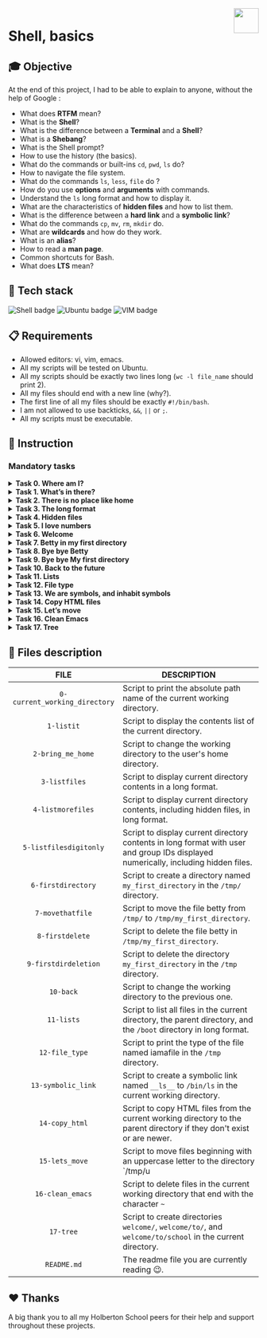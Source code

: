 <img  height="50px" align="right" src="https://apply.holbertonschool.com/holberton-logo.png">

# Shell, basics

## 🎓 Objective

At the end of this project, I had to be able to explain to anyone, without the help of Google :

- What does **RTFM** mean?
- What is the **Shell**?
- What is the difference between a **Terminal** and a **Shell**?
- What is a **Shebang**?
- What is the Shell prompt?
- How to use the history (the basics).
- What do the commands or built-ins `cd`, `pwd`, `ls` do?
- How to navigate the file system.
- What do the commands `ls`, `less`, `file` do ?
- How do you use **options** and **arguments** with commands.
- Understand the `ls` long format and how to display it.
- What are the characteristics of **hidden files** and how to list them.
- What is the difference between a **hard link** and a **symbolic link**?
- What do the commands `cp`, `mv`, `rm`, `mkdir` do.
- What are **wildcards** and how do they work.
- What is an **alias**?
- How to read a **man page**.
- Common shortcuts for Bash.
- What does **LTS** mean?

## 🔨 Tech stack

<p align="left">
    <img src="https://img.shields.io/badge/Shell-000000?logo=powerShell&logoColor=white&style=for-the-badge" alt="Shell badge">
    <img src="https://img.shields.io/badge/UBUNTU-e95420?logo=ubuntu&logoColor=white&style=for-the-badge" alt="Ubuntu badge">
    <img src="https://img.shields.io/badge/VIM-019733?logo=vim&logoColor=white&style=for-the-badge" alt="VIM badge">
<p>

## 📋 Requirements

- Allowed editors: vi, vim, emacs.
- All my scripts will be tested on Ubuntu.
- All my scripts should be exactly two lines long (`wc -l file_name` should print 2).
- All my files should end with a new line (why?).
- The first line of all my files should be exactly `#!/bin/bash`.
- I am not allowed to use backticks, `&&`, `||` or `;`.
- All my scripts must be executable.

## 📝 Instruction

### <span id="mandatory-tasks">Mandatory tasks</span>

<details>
	<summary>
		<b>Task 0. Where am I?</b>
	</summary>
	<br>

Write a script that prints the absolute path name of the current working directory.

Example:
```
$ ./0-current_working_directory
/basics
$
```
#
**Repo:**
- GitHub repository: `holbertonschool-shell`.
- Directory: `basics`.
- File: `0-current_working_directory`.
<hr>
</details>

<details>
	<summary>
		<b>Task 1. What’s in there?</b>
	</summary>
	<br>

Display the contents list of your current directory.

Example:
```
$ ./1-listit
Applications    Documents   Dropbox Movies Pictures
Desktop Downloads   Library Music Public
$
```
#
**Repo:**
- GitHub repository: `holbertonschool-shell`.
- Directory: `basics`.
- File: `1-listit`.
<hr>
</details>

<details>
	<summary>
		<b>Task 2. There is no place like home</b>
	</summary>
	<br>

Write a script that changes the working directory to the user’s home directory.
- You are not allowed to use any shell variables.
```
julien@ubuntu:/tmp$ pwd
/tmp
julien@ubuntu:/tmp$ echo $HOME
/home/julien
julien@ubuntu:/tmp$ source ./2-bring_me_home
julien@ubuntu:~$ pwd
/home/julien
julien@ubuntu:~$ 
```
#
**Repo:**
- GitHub repository: `holbertonschool-shell`.
- Directory: `basics`.
- File: `2-bring_me_home`.
<hr>
</details>

<details>
	<summary>
		<b>Task 3. The long format</b>
	</summary>
	<br>

Display current directory contents in a long format

Example:
```
$ ./3-listfiles
total 40
-rwxr-xr-x@ 1 sylvain staff 18 Jan 25 00:19 0-current_working_directory
-rwxr-xr-x@ 1 sylvain staff 19 Jan 25 00:23 1-listit
-rwxr-xr-x@ 1 sylvain staff 18 Jan 25 00:29 2-bring_me_home
-rwxr-xr-x@ 1 sylvain staff 18 Jan 25 00:39 3-listfiles
-rwxr-xr-x@ 1 sylvain staff 18 Jan 25 00:20 README.md
$
```
#
**Repo:**
- GitHub repository: `holbertonschool-shell`.
- Directory: `basics`.
- File: `3-listfiles`.
<hr>
</details>

<details>
	<summary>
		<b>Task 4. Hidden files</b>
	</summary>
	<br>
	
Display current directory contents, including hidden files (starting with `.`).
Use the long format.

Example:
```
$ ./4-listmorefiles
total 48
drwxr-xr-x@ 6 sylvain staff 204 Jan 25 00:29 .
drwxr-xr-x@ 43 sylvain staff 1462 Jan 25 00:19 ..
-rwxr-xr-x@ 1 sylvain staff 18 Jan 25 00:19 0-current_working_directory
-rwxr-xr-x@ 1 sylvain staff 19 Jan 25 00:23 1-listit
-rwxr-xr-x@ 1 sylvain staff 18 Jan 25 00:29 2-bring_me_home
-rwxr-xr-x@ 1 sylvain staff 18 Jan 25 00:39 3-listfiles
-rwxr-xr-x@ 1 sylvain staff 18 Jan 25 00:41 4-listmorefiles
-rwxr-xr-x@ 1 sylvain staff 18 Jan 25 00:20 README.md
$
```
#
**Repo:**
- GitHub repository: `holbertonschool-shell`.
- Directory: `basics`.
- File: `4-listmorefiles`.
<hr>
</details>

<details>
	<summary>
		<b>Task 5. I love numbers</b>
	</summary>
	<br>

Display current directory contents.
- Long format.
- With user and group IDs displayed numerically.
- And hidden files (starting with `.`).

Example:
```
$ ./5-listfilesdigitonly
total 56
drwxr-xr-x@ 6 501 20 204 Jan 25 00:29 .
drwxr-xr-x@ 43 501 20 1462 Jan 25 00:19 ..
-rwxr-xr-x@ 1 501 20 18 Jan 25 00:19 0-current_working_directory
-rwxr-xr-x@ 1 501 20 18 Jan 25 00:23 1-listfiles
-rwxr-xr-x@ 1 501 20 19 Jan 25 00:29 2-bring_me_home
-rwxr-xr-x@ 1 501 20 20 Jan 25 00:39 3-listfiles
-rwxr-xr-x@ 1 501 20 18 Jan 25 00:41 4-listmorefiles
-rwxr-xr-x@ 1 501 20 18 Jan 25 00:43 5-listfilesdigitonly
-rwxr-xr-x@ 1 501 20 18 Jan 25 00:20 README.md
$
```
#
**Repo:**
- GitHub repository: `holbertonschool-shell`.
- Directory: `basics`.
- File: `5-listfilesdigitonly`.
<hr>
</details>

<details>
	<summary>
		<b>Task 6. Welcome</b>
	</summary>
	<br>

Create a script that creates a directory named `my_first_directory` in the `/tmp/` directory.

Example:
```
$ ./6-firstdirectory
$ file /tmp/my_first_directory/
/tmp/my_first_directory/: directory
$
```
#
**Repo:**
- GitHub repository: `holbertonschool-shell`.
- Directory: `basics`.
- File: `6-firstdirectory`.
<hr>
</details>

<details>
	<summary>
		<b>Task 7. Betty in my first directory</b>
	</summary>
	<br>

Move the file betty from `/tmp/` to `/tmp/my_first_directory`.

Example:
```
$ ./7-movethatfile
$ ls /tmp/my_first_directory/
betty
$
```
#
**Repo:**
- GitHub repository: `holbertonschool-shell`.
- Directory: `basics`.
- File: `7-movethatfile`.
<hr>
</details>

<details>
	<summary>
		<b>Task 8. Bye bye Betty</b>
	</summary>
	<br>

Delete the file `betty`.
- The file betty is in `/tmp/my_first_directory`

Example:
```
 ./8-firstdelete
$ ls /tmp/my_first_directory/
$
```
#
**Repo:**
- GitHub repository: `holbertonschool-shell`.
- Directory: `basics`.
- File: `8-firstdelete`.
<hr>
</details>

<details>
	<summary>
		<b>Task 9. Bye bye My first directory</b>
	</summary>
	<br>

Delete the directory `my_first_directory` that is in the `/tmp` directory.

Example:
```
$ ./9-firstdirdeletion
$ file /tmp/my_first_directory
/tmp/my_first_directory: cannot open `/tmp/my_first_directory' (No such file or directory)
$
```
#
**Repo:**
- GitHub repository: `holbertonschool-shell`.
- Directory: `basics`.
- File: `9-firstdirdeletion`.
<hr>
</details>

<details>
	<summary>
		<b>Task 10. Back to the future</b>
	</summary>
	<br>

Write a script that changes the working directory to the previous one.
```
julien@ubuntu:/tmp$ pwd
/tmp
julien@ubuntu:/tmp$ cd /var
julien@ubuntu:/var$ pwd
/var
julien@ubuntu:/var$ source ./10-back
/tmp
julien@ubuntu:/tmp$ pwd
/tmp
```
#
**Repo:**
- GitHub repository: `holbertonschool-shell`.
- Directory: `basics`.
- File: `10-back`.
<hr>
</details>

<details>
	<summary>
		<b>Task 11. Lists</b>
	</summary>
	<br>

Write a script that lists all files (even ones with names beginning with a period character, which are normally hidden) in the current directory and the parent of the working directory and the `/boot` directory (in this order), in long format.
#
**Repo:**
- GitHub repository: `holbertonschool-shell`.
- Directory: `basics`.
- File: `11-lists`.
<hr>
</details>

<details>
	<summary>
		<b>Task 12. File type</b>
	</summary>
	<br>

Write a script that prints the type of the file named iamafile. The file iamafile will be in the /tmp directory when we will run your script.

Example:
```
ubuntu@ip-172-31-63-244:~$ ./12-file_type
/tmp/iamafile: ELF 64-bit LSB  executable, x86-64, version 1 (SYSV), dynamically linked (uses shared libs), for GNU/Linux 2.6.24, BuildID[sha1]=bd39c07194a778ccc066fc963ca152bdfaa3f971, stripped
```
Note that depending on the file, the output of your script will be different.
#
**Repo:**
- GitHub repository: `holbertonschool-shell`.
- Directory: `basics`.
- File: `12-file_type`.
<hr>
</details>

<details>
	<summary>
		<b>Task 13. We are symbols, and inhabit symbols</b>
	</summary>
	<br>

Create a symbolic link to `/bin/ls`, `named __ls__`. The symbolic link should be created in the current working directory.
```
ubuntu@ip-172-31-63-244:/tmp/sym$ ls -la
total 144
drwxrwxr-x  2 ubuntu ubuntu   4096 Sep 20 03:24 .
drwxrwxrwt 12 root   root   139264 Sep 20 03:24 ..
ubuntu@ip-172-31-63-244:/tmp/sym$./13-symbolic_link
ubuntu@ip-172-31-63-244:/tmp/sym$ ls -la
total 144
drwxrwxr-x  2 ubuntu ubuntu   4096 Sep 20 03:24 .
drwxrwxrwt 12 root   root   139264 Sep 20 03:24 ..
lrwxrwxrwx  1 ubuntu ubuntu      7 Sep 20 03:24 __ls__ -> /bin/ls
```
#
**Repo:**
- GitHub repository: `holbertonschool-shell`.
- Directory: `basics`.
- File: `13-symbolic_link`.
<hr>
</details>

<details>
	<summary>
		<b>Task 14. Copy HTML files</b>
	</summary>
	<br>

Create a script that copies all the HTML files from the current working directory to the parent of the working directory, but only copy files that did not exist in the parent of the working directory or were newer than the versions in the parent of the working directory.

You can consider that all HTML files have the extension `.html`
#
**Repo:**
- GitHub repository: `holbertonschool-shell`.
- Directory: `basics`.
- File: `14-copy_html`.
<hr>
</details>

<details>
	<summary>
		<b>Task 15. Let’s move</b>
	</summary>
	<br>

Create a script that moves all files beginning with an uppercase letter to the directory `/tmp/u`.

You can assume that the directory `/tmp/u` will exist when we will run your script
```
ubuntu@ip-172-31-63-244:/tmp/sym$ ls -la
total 148
drwxrwxr-x  3 ubuntu ubuntu   4096 Sep 20 03:33 .
drwxrwxrwt 12 root   root   139264 Sep 20 03:26 ..
-rw-rw-r--  1 ubuntu ubuntu      0 Sep 20 03:32 My_file
lrwxrwxrwx  1 ubuntu ubuntu      7 Sep 20 03:24 __ls__ -> /bin/ls
-rw-rw-r--  1 ubuntu ubuntu      0 Sep 20 03:32 Elif_ym
-rw-rw-r--  1 ubuntu ubuntu      0 Sep 20 03:32 random_file
ubuntu@ip-172-31-63-244:/tmp/sym$ ls -la /tmp/u
total 8
drwxrwxr-x 2 ubuntu ubuntu 4096 Sep 20 03:33 .
drwxrwxr-x 3 ubuntu ubuntu 4096 Sep 20 03:33 ..
ubuntu@ip-172-31-63-244:/tmp/sym$ ./15-lets_move
ubuntu@ip-172-31-63-244:/tmp/sym$ ls -la
total 148
drwxrwxr-x  3 ubuntu ubuntu   4096 Sep 20 03:33 .
drwxrwxrwt 12 root   root   139264 Sep 20 03:26 ..
lrwxrwxrwx  1 ubuntu ubuntu      7 Sep 20 03:24 __ls__ -> /bin/ls
-rw-rw-r--  1 ubuntu ubuntu      0 Sep 20 03:32 random_file
ubuntu@ip-172-31-63-244:/tmp/sym$ ls -la /tmp/u
total 8
drwxrwxr-x 2 ubuntu ubuntu 4096 Sep 20 03:33 .
drwxrwxr-x 3 ubuntu ubuntu 4096 Sep 20 03:33 ..
-rw-rw-r-- 1 ubuntu ubuntu    0 Sep 20 03:32 My_file
-rw-rw-r-- 1 ubuntu ubuntu    0 Sep 20 03:32 Elif_ym
```
#
**Repo:**
- GitHub repository: `holbertonschool-shell`
- Directory: `basics`.
- File: `15-lets_move`.
<hr>
</details>

<details>
	<summary>
		<b>Task 16. Clean Emacs</b>
	</summary>
	<br>

Create a script that deletes all files in the current working directory that end with the character `~`.
```
ubuntu@ip-172-31-63-244:/tmp/sym$ ls
main.c  main.c~  Makefile~
ubuntu@ip-172-31-63-244:/tmp/sym$ ./16-clean_emacs
ubuntu@ip-172-31-63-244:/tmp/emacs$ ls
main.c
ubuntu@ip-172-31-63-244:/tmp/emacs$
```
#
**Repo:**
- GitHub repository: `holbertonschool-shell`.
- Directory: `basics`.
- File: `16-clean_emacs`.
<hr>
</details>

<details>
	<summary>
		<b>Task 17. Tree</b>
	</summary>
	<br>

Create a script that creates the directories `welcome/`, `welcome/to/` and `welcome/to/school` in the current directory.

You are only allowed to use two spaces (and lines) in your script, not more.
```
julien@ubuntu:/tmp/h$ ls -l
total 4
-rwxrw-r-- 1 julien julien 44 Sep 20 12:09 17-tree
julien@ubuntu:/tmp/h$ wc -l 17-tree 
2 17-tree
julien@ubuntu:/tmp/h$ head -1 17-tree 
#!/bin/bash
julien@ubuntu:/tmp/h$ tr -cd ' ' < 17-tree | wc -c # you do not have to understand this yet, but the result should be 2, 1 or 0
2
julien@ubuntu:/tmp/h$ ./17-tree 
julien@ubuntu:/tmp/h$ ls
17-tree  welcome
julien@ubuntu:/tmp/h$ ls welcome/
to
julien@ubuntu:/tmp/h$ ls -l welcome/to
total 4
drwxrwxr-x 2 julien julien 4096 Sep 20 12:11 school
julien@ubuntu:/tmp/h$
```
#
**Repo:**
- GitHub repository: `holbertonschool-shell`.
- Directory: `basics`.
- File: `17-tree`.
<hr>
</details>

## 📂 Files description

| **FILE** | **DESCRIPTION** |
| :-----: | ----- |
| `0-current_working_directory` | Script to print the absolute path name of the current working directory. |
| `1-listit` | Script to display the contents list of the current directory. |
| `2-bring_me_home` | Script to change the working directory to the user's home directory. |
| `3-listfiles` |  Script to display current directory contents in a long format. |
| `4-listmorefiles` | Script to display current directory contents, including hidden files, in long format. |
| `5-listfilesdigitonly` | Script to display current directory contents in long format with user and group IDs displayed numerically, including hidden files. |
| `6-firstdirectory` | Script to create a directory named `my_first_directory` in the `/tmp/` directory. |
| `7-movethatfile` | Script to move the file betty from `/tmp/` to `/tmp/my_first_directory`. |
| `8-firstdelete` | Script to delete the file betty in `/tmp/my_first_directory`. |
| `9-firstdirdeletion` | Script to delete the directory `my_first_directory` in the `/tmp` directory.|
| `10-back` | Script to change the working directory to the previous one. |
| `11-lists` | Script to list all files in the current directory, the parent directory, and the `/boot` directory in long format. |
| `12-file_type` | Script to print the type of the file named iamafile in the `/tmp` directory. |
| `13-symbolic_link` | Script to create a symbolic link named `__ls__` to `/bin/ls` in the current working directory. |
| `14-copy_html` | Script to copy HTML files from the current working directory to the parent directory if they don't exist or are newer. |
| `15-lets_move` | Script to move files beginning with an uppercase letter to the directory `/tmp/u|` |
| `16-clean_emacs` | Script to delete files in the current working directory that end with the character `~` |
| `17-tree` | Script to create directories `welcome/`, `welcome/to/`, and `welcome/to/school` in the current directory. |
| `README.md` | The readme file you are currently reading 😉. |

## ♥️ Thanks

A big thank you to all my Holberton School peers for their help and support throughout these projects.
